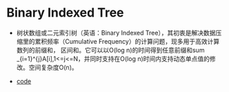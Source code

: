 # Binary Indexed Tree

- 树状数组或二元索引树（英语：Binary Indexed Tree），其初衷是解决数据压缩里的累积频率（Cumulative Frequency）的计算问题，现多用于高效计算数列的前缀和， 区间和。它可以以O(log n)的时间得到任意前缀和sum _{i=1}^{j}A[i],1<=j<=N，并同时支持在O(log n)时间内支持动态单点值的修改。空间复杂度O(n)。

- [code](BinaryIndexedTree.go)